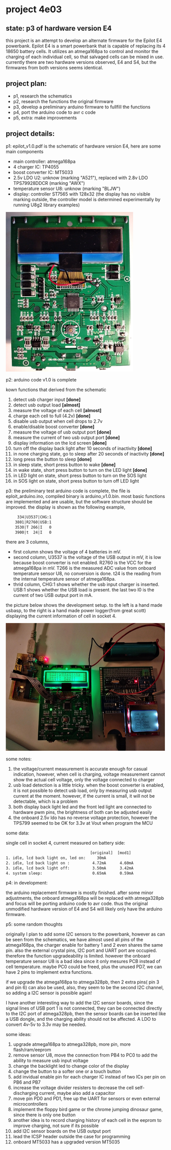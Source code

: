 # project 4e03

## state: p3 of hardware version E4

this project is an attempt to develop an alternate firmware for the Epilot E4 powerbank. Epilot E4 is a smart powerbank that is capable of replacing its 4 18650 battery cells. It utilizes an atmega168pa to control and monitor the charging of each individual cell, so that salvaged cells can be mixed in use. currently there are two hardware versions observed, E4 and S4, but the firmwares from both versions seems identical.

## project plan:

* p1, research the schematics
* p2, research the functions the original firmware
* p3, develop a preliminary arduino firmware to fullfill the functions
* p4, port the arduino code to avr c code
* p5, extra: make improvements

## project details:

p1: epilot_v1.0.pdf is the schematic of hardware version E4, here are some main components
* main controller: atmega168pa
* 4 charger IC: TP4055
* boost converter IC: MT5033
* 2.5v LDO U2: unknow (marking "A521"), replaced with 2.8v LDO TPS79928DDCR (marking "AWX")
* temperature sensor U8: unknow (marking "BLJW")
* display: controller ST7565 with 128x32 (the display has no visible marking outside, the controller model is determined experimentally by running U8g2 library examples)

<img src="https://raw.githubusercontent.com/cosailer/4e03/master/front_s.jpg" width="400" height="500">

p2: arduino code v1.0 is complete

kown functions that derived from the schematic
1. detect usb charger input **[done]**
2. detect usb output load **[almost]**
3. measure the voltage of each cell **[almost]**
4. charge each cell to full (4.2v) **[done]**
5. disable usb output when cell drops to 2.7v
6. enable/disable boost converter **[done]**
7. measure the voltage of usb output port **[done]**
8. measure the current of two usb output port **[done]**
9. display information on the lcd screen **[done]**
10. turn off the display back light after 10 seconds of inactivity **[done]**
11. in none charging state, go to sleep after 20 seconds of inactivity **[done]**
12. long press the button to sleep **[done]**
13. in sleep state, short press button to wake **[done]**
13. in wake state, short press button to turn on the LED light **[done]**
14. in LED light on state, short press button to turn on the SOS light
15. in SOS light on state, short press button to turn off LED light

p3: the preliminary test arduino code is complete, the file is eploit_arduino.ino, compiled binary is arduino_v1.0.bin. most basic functions are implemented and are usable, but the software structure should be improved.
    the display is shown as the following example,
```
     334|U3537|CHG:1
    3801|R2760|USB:1
    3530|T 266|I   0
    3900|t  24|I   0
```
there are 3 columns,
* first column shows the voltage of 4 batteries in mV.
* second column, U3537 is the voltage of the USB output in mV, it is low because boost converter is not enabled. R2760 is the VCC for the atmega168pa in mV. T266 is the measured ADC value from onboard temperature sensor U8, no conversion is done. t24 is the reading from the internal temperature sensor of atmega168pa.
* thrid column, CHG:1 shows whether the usb input charger is inserted. USB:1 shows whether the USB load is present. the last two I0 is the current of two USB output port in mA.

the picture below shows the development setup. to the left is a hand made usbasp, to the right is a hand made power logger(from great scott) displaying the current information of cell in socket 4.

<img src="https://raw.githubusercontent.com/cosailer/4e03/master/E4_0_s.jpg" width="500" height="400">

some notes:
1. the voltage/current measurement is accurate enough for casual indication, however, when cell is charging, voltage measurement cannot show the actual cell voltage, only the voltage connected to charger
2. usb load detection is a little tricky. when the boost converter is enabled, it is not possible to detect usb load, only by measuring usb output current at the moment. however, if the current is small, it will not be detectable, which is a problem
3. both display back light led and the front led light are connected to hardware pwm pins, the brightness of both can be adjusted easily
4. the onboard 2.5v ldo has no reverse voltage protection, however the TPS799 seemed to be OK for 3.3v at Vout when program the MCU

some data:

single cell in socket 4, current measured on battery side:
```
                                     [original]  [mod1]
1. idle, lcd back light on, led on:     30mA      
2. idle, lcd back light on :          4.72mA      4.60mA
3. idle, lcd back light off:          3.50mA      3.42mA
4. system sleep:                      0.65mA      0.59mA
```

p4: in development:

the arduino replacement firmware is mostly finished. after some minor adjustments, the onboard atmega168pa will be replaced with atmega328pb and focus will be porting arduino code to avr code. thus the original unmodified hardware version of E4 and S4 will likely only have the arduino firmware.

p5: some random thoughts

originally I plan to add some I2C sensors to the powerbank, however as can be seen from the schematics, we have almost used all pins of the atmega168pa, the charger enable for battery 1 and 2 even shares the same pin. also the external crystal pins, I2C port and UART port are occupied. therefore the function upgradeability is limited. however the onboard temperature sensor U8 is a bad idea since it only mesures PCB instead of cell temperature. maybe PC0 could be freed, plus the unused PD7, we can have 2 pins to implement extra functions.

if we upgrade the atmega168pa to atmega328pb, then 2 extra pins( pin 3 and pin 6) can also be used, also, they seem to be the second I2C channel, so adding a I2C sensor is possible again!

I have another interesting way to add the I2C sensor boards, since the signal lines of USB port 1 is not connected, they can be connected directly to the I2C port of atmega328pb, then the sensor boards can be inserted like a USB dongle, and the charging ability should not be affected. A LDO to convert 4v-5v to 3.3v may be needed.

some ideas:
1. upgrade atmega168pa to atmega328pb, more pin, more flash/ram/eeprom
2. remove sensor U8, move the connection from PB4 to PC0 to add the ability to measure usb input voltage
3. change the backlight led to change color of the display
4. change the button to a softer one or a touch button
5. add invidual enable pin for each charger IC instead of two ICs per pin on PB6 and PB7
6. increase the voltage divider resisters to decrease the cell self-discharging current, maybe also add a capacitor
7. move pin PD0 and PD1, free up the UART for sensors or even external microcontrollers
8. implement the floppy bird game or the chrome jumping dinosaur game, since there is only one button
9. another idea is to record charging history of each cell in the eeprom to improve charging, not sure if its possible
10. add I2C sensor boards on the USB output port
11. lead the ICSP header outside the case for programming
12. onboard MT5033 has a upgraded version MT5035

